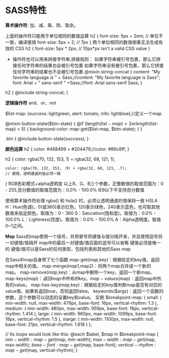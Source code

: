 # SASS特性

**算术操作符**:	加、减、乘、除、取余。

上面的操作符只能用于单位相同的数值运算
h2 {
    font-size: 5px + 2em; // 单位不一致，编译报错
    font-size: 5px + 2; // 7px
}
两个单位相同的数值相乘无法生成有效的 CSS
h2 {
    font-size: 5px * 2px; // 10px*px isn't a valid CSS value
}
+ 操作符也可以用来拼接字符串,拼接规则：
如果字符串被引号包裹，那么它拼接任何字符串的结果也会被引号包裹
如果字符串没有被引号包裹，那么它拼接任何字符串的结果也不会被引号包裹
@mixin string-concat {
        content: "My favorite language is " + Sass;//content: "My favorite language is Sass";
        font: Arial + " sans-serif " +Sass;//font: Arial sans-serif Sass;
}

h2 {
    @include string-concat;
}

**逻辑操作符**
and、or、not

$list-map: (success: lightgreen, alert: tomato, info: lightblue);//定义一个map

@mixin button-state($btn-state) {
    @if (length($list-map) > 2 or length($list-map) < 5) {
        background-color: map-get($list-map, $btn-state);
    }
}

.btn {
    @include button-state(success);
}

**颜色运算**
h2 {
    color: #468499 + #204479;//color: #66c8ff;
}

h2 {
    color: rgba(70, 132, 153, 1) + rgba(32, 68, 121, 1);

    color: rgba(70, 132, 153, .9) + rgba(32, 68, 121, .7);
    // 报错，透明通道的值必须一致
}
RGB色彩模式+alpha透明度
以上R、G、B三个参数，正整数值的取值范围为：0 - 255,百分数值的取值范围为：0.0% - 100.0%
IE9以下不支持百分数值

使用算术操作符处理 rgba() 和 hsla() 时，必须让透明通道的值保持一致
HSLA
H：Hue(色调)。0(或360)表示红色，120表示绿色，240表示蓝色，也可取其他数值来指定颜色。取值为：0 - 360
S：Saturation(饱和度)。取值为：0.0% - 100.0%
L：Lightness(亮度)。取值为：0.0% - 100.0%
A：Alpha透明度。取值0~1之间。

**Map**
Sass的map使用一个括号，并用冒号将键值与值分隔开来，并且使用逗号将一对键值/值隔开
map中的最后一对键值/值后面的逗号可以省略
键值必须是唯一的
键值/值可以是Sass的任何类型，包括列表和其他的Sass map

在Sass中map自身带了七个函数
map-get($map,$key)：根据给定的key值，返回map中相关的值。
map-merge($map1,$map2)：将两个map合并成一个新的map。
map-remove($map,$key)：从map中删除一个key，返回一个新map。
map-keys($map)：返回map中所有的key。
map-values($map)：返回map中所有的value。
map-has-key($map,$key)：根据给定的key值判断map是否有对应的value值，如果有返回true，否则返回false。
keywords($args)：返回一个函数的参数，这个参数可以动态的设置key和value。
实例
$breakpoint-map: (
  small: (
    min-width: null,
    max-width: 479px,
    base-font: 16px,
    vertical-rhythm: 1.3
  ),
  medium: (
    min-width: 480px,
    max-width: 959px,
    base-font: 18px,
    vertical-rhythm: 1.414
  ),
  large: (
    min-width: 960px,
    max-width: 1099px,
    base-font: 18px,
    vertical-rhythm: 1.5
  ),
  xlarge: (
    min-width: 1100px,
    max-width: null,
    base-font: 21px,
    vertical-rhythm: 1.618
  )
);

// Its loops would look like this:
@each $label, $map in $breakpoint-map {
  $min-width: map-get($map, min-width);
  $max-width: map-get($map, max-width);
  $base-font: map-get($map, base-font);
  $vertical-rhythm: map-get($map, vertical-rhythm);
}